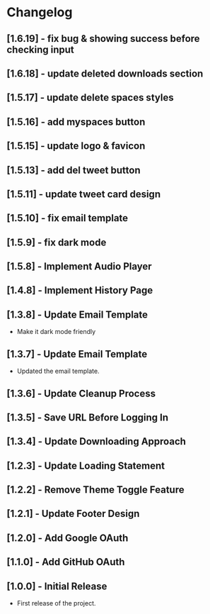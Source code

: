 # Changelog

## [1.6.19] - fix bug & showing success before checking input

## [1.6.18] - update deleted downloads section

## [1.5.17] - update delete spaces styles

## [1.5.16] - add myspaces button

## [1.5.15] - update logo & favicon

## [1.5.13] - add del tweet button

## [1.5.11] - update tweet card design

## [1.5.10] - fix email template

## [1.5.9] - fix dark mode

## [1.5.8] - Implement Audio Player

## [1.4.8] - Implement History Page

## [1.3.8] - Update Email Template

- Make it dark mode friendly

## [1.3.7] - Update Email Template

- Updated the email template.

## [1.3.6] - Update Cleanup Process

## [1.3.5] - Save URL Before Logging In

## [1.3.4] - Update Downloading Approach

## [1.2.3] - Update Loading Statement

## [1.2.2] - Remove Theme Toggle Feature

## [1.2.1] - Update Footer Design

## [1.2.0] - Add Google OAuth

## [1.1.0] - Add GitHub OAuth

## [1.0.0] - Initial Release

- First release of the project.
